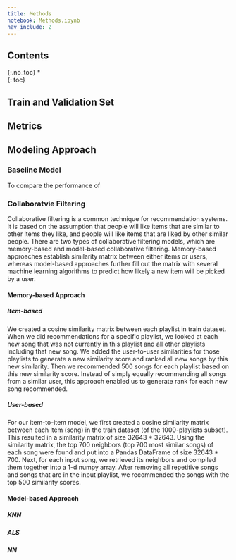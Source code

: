 ```yaml
---
title: Methods
notebook: Methods.ipynb
nav_include: 2
---
```


## Contents
{:.no_toc}
*  
{: toc}

## Train and Validation Set



## Metrics

## Modeling Approach

### Baseline Model

To compare the performance of 

### Collaboratvie Filtering

Collaborative filtering is a common technique for recommendation systems. It is based on the assumption that people will like items that are similar to other items they like, and people will like items that are liked by other similar people. There are two types of collaborative filtering models, which are memory-based and model-based collaborative filtering. Memory-based approaches establish similarity matrix between either items or users, whereas model-based approaches further fill out the matrix with several machine learning algorithms to predict how likely a new item will be picked by a user.

#### Memory-based Approach

##### Item-based

We created a cosine similarity matrix between each playlist in train dataset. When we did recommendations for a specific playlist, we looked at each new song that was not currently in this playlist and all other playlists including that new song. We added the user-to-user similarities for those playlists to generate a new similarity score and ranked all new songs by this new similarity. Then we recommended 500 songs for each playlist based on this new similarity score. Instead of simply equally recommending all songs from a similar user, this approach enabled us to generate rank for each new song recommended.

##### User-based

For our item-to-item model, we first created a cosine similarity matrix between each item (song) in the train dataset (of the 1000-playlists subset). This resulted in a similarity matrix of size 32643 * 32643. Using the similarity matrix, the top 700 neighbors (top 700 most similar songs) of each song were found and put into a Pandas DataFrame of size 32643 * 700. Next, for each input song, we retrieved its neighbors and compiled them together into a 1-d numpy array. After removing all repetitive songs and songs that are in the input playlist, we recommended the songs with the top 500 similarity scores. 

#### Model-based Approach

##### KNN

##### ALS

##### NN
